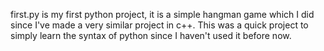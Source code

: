 first.py is my first python project, it is a simple hangman game which I did since I've made a very similar project in c++. This was a quick project to simply learn the syntax of python since I haven't used it before now.
